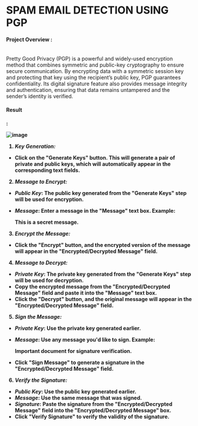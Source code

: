 # SPAM EMAIL DETECTION USING PGP
 
<h4>Project Overview : </h4><br>
Pretty Good Privacy (PGP) is a powerful and widely-used encryption method that combines symmetric and public-key cryptography to ensure secure communication. 
By encrypting data with a symmetric session key and protecting that key using the recipient’s public key, PGP guarantees confidentiality. 
Its digital signature feature also provides message integrity and authentication, ensuring that data remains untampered and the sender’s identity is verified. 


<h4>Result<h4> : 

![image](https://github.com/user-attachments/assets/c9f14fd3-2f48-4e60-80fa-c2fbd693076b)


 1. *Key Generation:*
   - Click on the "Generate Keys" button. This will generate a pair of private and public keys, which will automatically appear in the corresponding text fields.

 2. *Message to Encrypt:*
   - *Public Key*: The public key generated from the "Generate Keys" step will be used for encryption.
   - *Message*: Enter a message in the "Message" text box. Example: 
     
     This is a secret message.
     

 3. *Encrypt the Message:*
   - Click the "Encrypt" button, and the encrypted version of the message will appear in the "Encrypted/Decrypted Message" field.

 4. *Message to Decrypt:*
   - *Private Key*: The private key generated from the "Generate Keys" step will be used for decryption.
   - Copy the encrypted message from the "Encrypted/Decrypted Message" field and paste it into the "Message" text box.
   - Click the "Decrypt" button, and the original message will appear in the "Encrypted/Decrypted Message" field.

 5. *Sign the Message:*
   - *Private Key*: Use the private key generated earlier.
   - *Message*: Use any message you'd like to sign. Example:
     
     Important document for signature verification.
     
   - Click "Sign Message" to generate a signature in the "Encrypted/Decrypted Message" field.

 6. *Verify the Signature:*
   - *Public Key*: Use the public key generated earlier.
   - *Message*: Use the same message that was signed.
   - *Signature*: Paste the signature from the "Encrypted/Decrypted Message" field into the "Encrypted/Decrypted Message" box.
   - Click "Verify Signature" to verify the validity of the signature.


